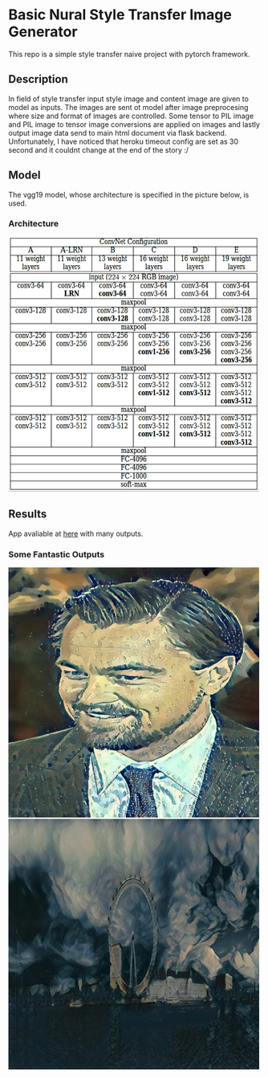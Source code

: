 # Basic Nural Style Transfer Image Generator

This repo is a simple style transfer naive project with pytorch framework. 

## Description

In field of style transfer input style image and content image are given to model as inputs. The images are sent ot model after image preprocesing where size and format of images are controlled.
Some tensor to PIL image and PIL image to tensor image conversions are applied on images and lastly output image data send to main html document via flask backend. 
Unfortunately, I have noticed that heroku timeout config are set as 30 second and it couldnt change at the end of the story :/ 

## Model

The vgg19 model, whose architecture is specified in the picture below, is used.
<br>
### Architecture
<img alt="vgg19" src="https://github.com/sezercakir/basic_neural_style_transfer/blob/master/images/vgg.png?raw=true" width="500px">
<br>

## Results
App avaliable at [here](https://style-transfer-with-pytorch.herokuapp.com/) with many outputs. 

### Some Fantastic Outputs

<img alt="output" src="https://github.com/sezercakir/basic_neural_style_transfer/blob/master/images/dicaprio.jpg?raw=true" width="500px">
<br>

<img alt="output" src="https://github.com/sezercakir/basic_neural_style_transfer/blob/master/images/london_eye.jpg?raw=true" width="500px">
<br>




